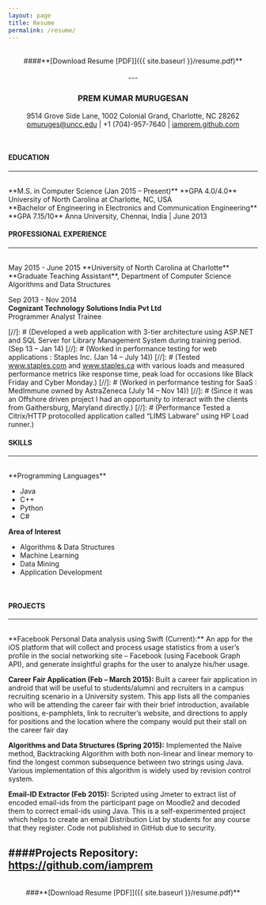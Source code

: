 ```yaml
---
layout: page
title: Resume
permalink: /resume/
---
```

<br>
<div align="center" markdown="1">  
####**[Download Resume [PDF]]({{ site.baseurl }}/resume.pdf)**  
</div>
<br>
<div align="center" markdown="1">
---
<br>

### **PREM KUMAR MURUGESAN**


9514 Grove Side Lane, 1002 Colonial Grand, Charlotte, NC 28262  <br>
<pmuruges@uncc.edu> | +1 (704)-957-7640 | [iamprem.github.com](http://iamprem.github.com)

</div>
<br>

#### **EDUCATION**
---
<br>
**M.S. in Computer Science (Jan 2015 – Present)**  
**GPA	4.0/4.0**  
University of North Carolina at Charlotte, NC, USA  
<br>
**Bachelor of Engineering in Electronics and Communication Engineering**  
**GPA	7.15/10**  
Anna University, Chennai, India | June 2013  
<br>

#### **PROFESSIONAL EXPERIENCE**
---
<br>
May 2015 - June 2015  
**University of North Carolina at Charlotte**    
**Graduate Teaching Assistant**, Department of Computer Science  
Algorithms and Data Structures  
<br>

Sep 2013 - Nov 2014   
**Cognizant Technology Solutions India Pvt Ltd**  
Programmer Analyst Trainee  

[//]: # (Developed a web application with 3-tier architecture using ASP.NET and SQL Server for Library Management System during training period. (Sep 13 – Jan 14)
[//]: # (Worked in performance testing for web applications : Staples Inc. (Jan 14 – July 14))
[//]: # (Tested www.staples.com and www.staples.ca with various loads and measured performance metrics like response time, peak load for occasions like Black Friday and Cyber Monday.)
[//]: # (Worked in performance testing for SaaS : MedImmune owned by AstraZeneca (July 14 – Nov 14))
[//]: # (Since it was an Offshore driven project I had an opportunity to interact with the clients from Gaithersburg, Maryland directly.)
[//]: # (Performance Tested a Citrix/HTTP protocolled application called “LIMS Labware” using HP Load runner.)
<br>

#### **SKILLS**
---
<br>
**Programming Languages**

- Java
- C++
- Python
- C#

**Area of Interest**  

- Algorithms & Data Structures
- Machine Learning
- Data Mining
- Application Development

<br>


#### **PROJECTS**
---  
<br>
**Facebook Personal Data analysis using Swift (Current):** An app for the iOS platform that will 
collect and process usage statistics from a user’s profile in the social networking site –
Facebook (using Facebook Graph API), and generate insightful graphs for the user to analyze 
his/her usage.

**Career Fair Application (Feb – March 2015):** Built a career fair application in android that will be useful to students/alumni and recruiters in a campus recruiting scenario in a University system. This app lists all the companies who will be attending the career fair with their brief introduction, available positions, e-pamphlets, link to recruiter’s website, and directions to apply for positions and the location where the company would put their stall on the career fair day

**Algorithms and Data Structures (Spring 2015):** Implemented the Naïve method, Backtracking Algorithm with both non-linear and linear memory to find the longest common subsequence between two strings using Java. Various implementation of this algorithm is widely used by revision control system.

**Email-ID Extractor (Feb 2015):** Scripted using Jmeter to extract list of encoded email-ids from the participant page on Moodle2 and decoded them to correct email-ids using Java. This is a self-experimented project which helps to create an email Distribution List by students for any course that they register. Code not published in GitHub due to security.

####**Projects Repository:** <https://github.com/iamprem>  
---
<br>
<div align="center" markdown="1">
###**[Download Resume [PDF]]({{ site.baseurl }}/resume.pdf)**  
</div>